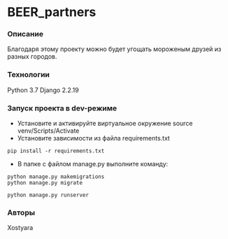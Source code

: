 # BEER_partners

### Описание
Благодаря этому проекту можно будет угощать мороженым друзей из разных городов.


### Технологии
Python 3.7
Django 2.2.19

### Запуск проекта в dev-режиме
- Установите и активируйте виртуальное окружение
source venv/Scripts/Activate
- Установите зависимости из файла requirements.txt
```
pip install -r requirements.txt
``` 
- В папке с файлом manage.py выполните команду:
```
python manage.py makemigrations
python manage.py migrate

python manage.py runserver
```





### Авторы
Xostyara